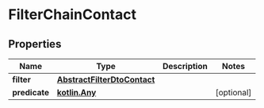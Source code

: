 
# FilterChainContact

## Properties
Name | Type | Description | Notes
------------ | ------------- | ------------- | -------------
**filter** | [**AbstractFilterDtoContact**](AbstractFilterDtoContact.md) |  | 
**predicate** | [**kotlin.Any**](.md) |  |  [optional]



